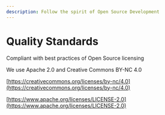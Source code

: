 ```yaml
---
description: Follow the spirit of Open Source Development
---
```


# Quality Standards

Compliant with best practices of Open Source licensing

We use Apache 2.0 and Creative Commons BY-NC 4.0

[https://creativecommons.org/licenses/by-nc/4.0](https://creativecommons.org/licenses/by-nc/4.0)

[https://www.apache.org/licenses/LICENSE-2.0](https://www.apache.org/licenses/LICENSE-2.0)
